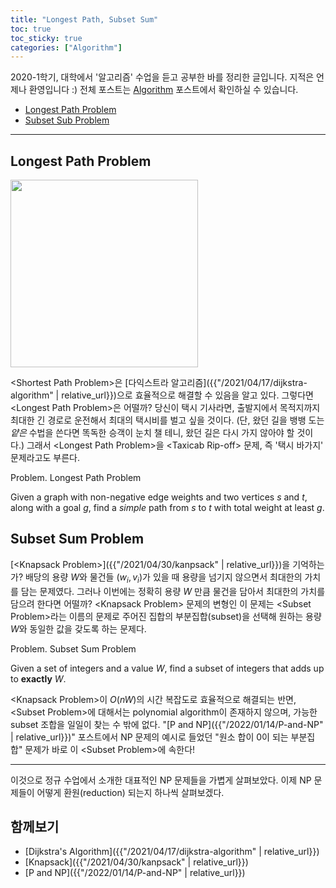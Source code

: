 ```yaml
---
title: "Longest Path, Subset Sum"
toc: true
toc_sticky: true
categories: ["Algorithm"]
---
```




2020-1학기, 대학에서 '알고리즘' 수업을 듣고 공부한 바를 정리한 글입니다. 지적은 언제나 환영입니다 :) 전체 포스트는 [Algorithm](/categories/algorithm) 포스트에서 확인하실 수 있습니다.

- [Longest Path Problem](#longest-path-problem)
- [Subset Sub Problem](#subset-sum-problem)

<hr/>

## Longest Path Problem

<div class="img-wrapper">
  <img src="{{ "/images/computer-science/algorithm/longest-path-problem-1.png" | relative_url }}" width="300px">
</div>

\<Shortest Path Problem\>은 [다익스트라 알고리즘]({{"/2021/04/17/dijkstra-algorithm" | relative_url}})으로 효율적으로 해결할 수 있음을 알고 있다. 그렇다면 \<Longest Path Problem\>은 어떨까? 당신이 택시 기사라면, 출발지에서 목적지까지 최대한 긴 경로로 운전해서 최대의 택시비를 벌고 싶을 것이다. (단, 왔던 길을 뱅뱅 도는 *얕은* 수법을 쓴다면 똑독한 승객이 눈치 챌 테니, 왔던 길은 다시 가지 않아야 할 것이다.) 그래서 \<Longest Path Problem\>을 \<Taxicab Rip-off\> 문제, 즉 '택시 바가지' 문제라고도 부른다.

<div class="notice" markdown="1">

<span class="statement-title">Problem.</span> Longest Path Problem<br>

Given a graph with non-negative edge weights and two vertices $s$ and $t$, along with a goal $g$, find a *simple* path from $s$ to $t$ with total weight at least $g$.

</div>

## Subset Sum Problem

[\<Knapsack Problem\>]({{"/2021/04/30/kanpsack" | relative_url}})을 기억하는가? 배당의 용량 $W$와 물건들 $(w_i, v_i)$가 있을 때 용량을 넘기지 않으면서 최대한의 가치를 담는 문제였다. 그러나 이번에는 정확히 용량 $W$ 만큼 물건을 담아서 최대한의 가치를 담으려 한다면 어떨까? \<Knapsack Problem\> 문제의 변형인 이 문제는 \<Subset Problem\>라는 이름의 문제로 주어진 집합의 부분집합(subset)을 선택해 원하는 용량 $W$와 동일한 값을 갖도록 하는 문제다.

<div class="notice" markdown="1">

<span class="statement-title">Problem.</span> Subset Sum Problem<br>

Given a set of integers and a value $W$, find a subset of integers that adds up to **exactly** $W$.

</div>

\<Knapsack Problem\>이 $O(nW)$의 시간 복잡도로 효율적으로 해결되는 반면, \<Subset Problem\>에 대해서는 polynomial algorithm이 존재하지 않으며, 가능한 subset 조합을 일일이 찾는 수 밖에 없다. "[P and NP]({{"/2022/01/14/P-and-NP" | relative_url}})" 포스트에서 NP 문제의 예시로 들었던 "원소 합이 0이 되는 부분집합" 문제가 바로 이 \<Subset Problem\>에 속한다!

<hr/>

이것으로 정규 수업에서 소개한 대표적인 NP 문제들을 가볍게 살펴보았다. 이제 NP 문제들이 어떻게 환원(reduction) 되는지 하나씩 살펴보겠다.

## 함께보기

- [Dijkstra's Algorithm]({{"/2021/04/17/dijkstra-algorithm" | relative_url}})
- [Knapsack]({{"/2021/04/30/kanpsack" | relative_url}})
- [P and NP]({{"/2022/01/14/P-and-NP" | relative_url}})